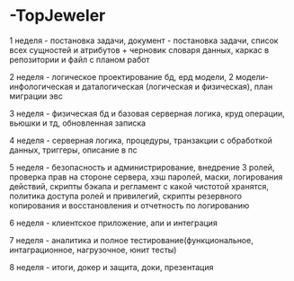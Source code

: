 # -TopJeweler

1 неделя - постановка задачи, документ - постановка задачи, список всех сущностей и атрибутов + черновик словаря данных, каркас в репозитории и файл с планом работ


2 неделя - логическое проектирование бд, ерд модели, 2 модели- инфологическая и даталогическая (логическая и физическая), план миграции эвс


3 неделя - физическая бд и базовая серверная логика, круд операции, вьюшки и тд, обновленная записка


4 неделя - серверная логика, процедуры, транзакции с обработкой данных, триггеры, описание в пс


5 неделя - безопасность и администрирование, внедрение 3 ролей, проверка прав на стороне сервера, хэш паролей, маски, логирования действий, скрипты бэкапа и регламент с какой чистотой хранятся, политика доступа ролей и привилегий, скрипты резервного копирования и восстановления и отчетность по логированию


6 неделя - клиентское приложение, апи и интеграция


7 неделя - аналитика и полное тестирование(функциональное, интаграционное, нагрузочное, юнит тесты)


8 неделя - итоги, докер и защита, доки, презентация
